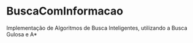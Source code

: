 # BuscaComInformacao
Implementação de Algoritmos de Busca Inteligentes, utilizando a Busca Gulosa e A*
